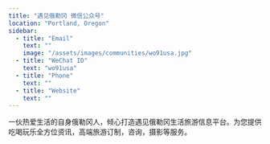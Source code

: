 ```yaml
---
title: "遇见俄勒冈 微信公众号"
location: "Portland, Oregon"
sidebar:
  - title: "Email"
    text: ""
    image: "/assets/images/communities/wo91usa.jpg"
  - title: "WeChat ID"
    text: "wo91usa"
  - title: "Phone"
    text: ""
  - title: "Website"
    text: ""
---
```


一伙热爱生活的自身俄勒冈人，倾心打造遇见俄勒冈生活旅游信息平台。为您提供吃喝玩乐全方位资讯，高端旅游订制，咨询，摄影等服务。

